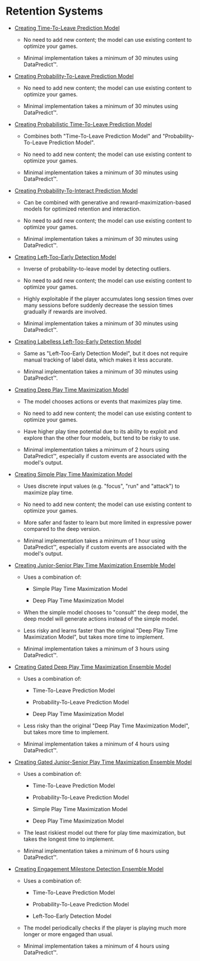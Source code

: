 # Retention Systems

* [Creating Time-To-Leave Prediction Model](RetentionSystems/CreatingTimeToLeavePredictionModel.md)

  * No need to add new content; the model can use existing content to optimize your games.

  * Minimal implementation takes a minimum of 30 minutes using DataPredict™.

* [Creating Probability-To-Leave Prediction Model](RetentionSystems/CreatingProbabilityToLeavePredictionModel.md)

  * No need to add new content; the model can use existing content to optimize your games.

  * Minimal implementation takes a minimum of 30 minutes using DataPredict™.

* [Creating Probabilistic Time-To-Leave Prediction Model](RetentionSystems/CreatingProbabilisticTimeToLeavePredictionModel.md)

  * Combines both "Time-To-Leave Prediction Model" and "Probability-To-Leave Prediction Model".

  * No need to add new content; the model can use existing content to optimize your games.

  * Minimal implementation takes a minimum of 30 minutes using DataPredict™.

* [Creating Probability-To-Interact Prediction Model](RetentionSystems/CreatingProbabilityToInteractPredictionModel.md)

  * Can be combined with generative and reward-maximization-based models for optimized retention and interaction.

  * No need to add new content; the model can use existing content to optimize your games.

  * Minimal implementation takes a minimum of 30 minutes using DataPredict™.

* [Creating Left-Too-Early Detection Model](RetentionSystems/CreatingLeftTooEarlyDetectionModel.md)

   * Inverse of probability-to-leave model by detecting outliers.

   * No need to add new content; the model can use existing content to optimize your games.

   * Highly exploitable if the player accumulates long session times over many sessions before suddenly decrease the session times gradually if rewards are involved.

  * Minimal implementation takes a minimum of 30 minutes using DataPredict™.

* [Creating Labelless Left-Too-Early Detection Model](RetentionSystems/CreatingLabellessLeftTooEarlyDetectionModel.md)

  * Same as "Left-Too-Early Detection Model", but it does not require manual tracking of label data, which makes it less accurate.

  * Minimal implementation takes a minimum of 30 minutes using DataPredict™.

* [Creating Deep Play Time Maximization Model](RetentionSystems/CreatingDeepPlayTimeMaximizationModel.md)

  * The model chooses actions or events that maximizes play time.

  * No need to add new content; the model can use existing content to optimize your games.

  * Have higher play time potential due to its ability to exploit and explore than the other four models, but tend to be risky to use.

  * Minimal implementation takes a minimum of 2 hours using DataPredict™, especially if custom events are associated with the model's output.

* [Creating Simple Play Time Maximization Model](RetentionSystems/CreatingSimplePlayTimeMaximizationModel.md)

  * Uses discrete input values (e.g. "focus", "run" and "attack") to maximize play time.

  * No need to add new content; the model can use existing content to optimize your games.

  * More safer and faster to learn but more limited in expressive power compared to the deep version.

  * Minimal implementation takes a minimum of 1 hour using DataPredict™, especially if custom events are associated with the model's output.

* [Creating Junior-Senior Play Time Maximization Ensemble Model](RetentionSystems/CreatingJuniorSeniorPlayTimeMaximizationEnsembleModel.md)

  * Uses a combination of:
 
    * Simple Play Time Maximization Model
   
    * Deep Play Time Maximization Model

  * When the simple model chooses to "consult" the deep model, the deep model will generate actions instead of the simple model.

  * Less risky and learns faster than the original "Deep Play Time Maximization Model", but takes more time to implement.

  * Minimal implementation takes a minimum of 3 hours using DataPredict™.

* [Creating Gated Deep Play Time Maximization Ensemble Model](RetentionSystems/CreatingGatedDeepPlayTimeMaximizationEnsembleModel.md)

  * Uses a combination of:
 
    * Time-To-Leave Prediction Model
   
    * Probability-To-Leave Prediction Model
   
    * Deep Play Time Maximization Model

  * Less risky than the original "Deep Play Time Maximization Model", but takes more time to implement.

  * Minimal implementation takes a minimum of 4 hours using DataPredict™.

* [Creating Gated Junior-Senior Play Time Maximization Ensemble Model](RetentionSystems/CreatingGatedJuniorSeniorPlayTimeMaximizationEnsembleModel.md)

  * Uses a combination of:
 
    * Time-To-Leave Prediction Model
   
    * Probability-To-Leave Prediction Model

    * Simple Play Time Maximization Model

    * Deep Play Time Maximization Model

  * The least riskiest model out there for play time maximization, but takes the longest time to implement.

  * Minimal implementation takes a minimum of 6 hours using DataPredict™.

* [Creating Engagement Milestone Detection Ensemble Model](RetentionSystems/CreatingEngagementMilestoneDetectionEnsembleModel.md)

  * Uses a combination of:
 
    * Time-To-Leave Prediction Model
   
    * Probability-To-Leave Prediction Model
   
    * Left-Too-Early Detection Model

  * The model periodically checks if the player is playing much more longer or more engaged than usual.

  * Minimal implementation takes a minimum of 4 hours using DataPredict™.
